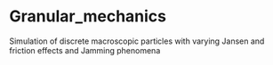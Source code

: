 # Granular_mechanics
Simulation of discrete macroscopic particles with varying Jansen and friction effects and Jamming phenomena
